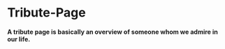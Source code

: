 # Tribute-Page
**A tribute page is basically an overview of someone whom we admire in our life.**






